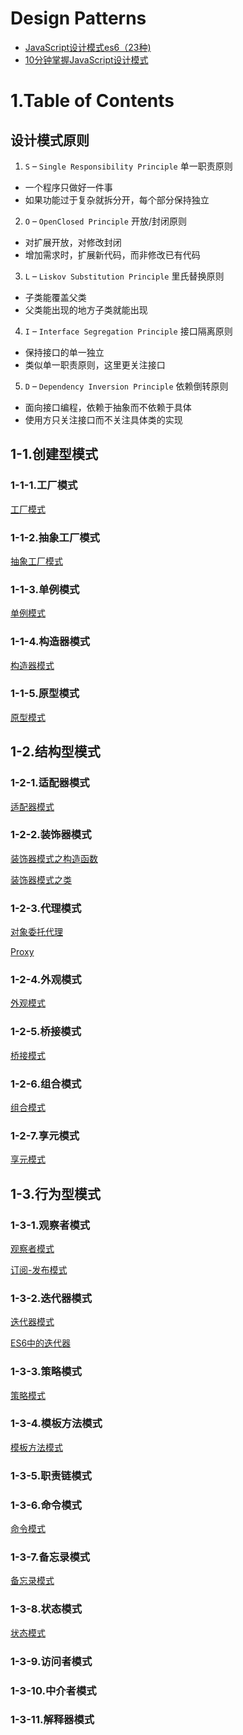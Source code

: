 
# Design Patterns

- [JavaScript设计模式es6（23种)](https://juejin.cn/post/6844904032826294286)
- [10分钟掌握JavaScript设计模式](https://juejin.cn/post/7052148234097000462)

# 1.Table of Contents

## 设计模式原则

1. `S` – `Single Responsibility Principle` 单一职责原则
  - 一个程序只做好一件事
  - 如果功能过于复杂就拆分开，每个部分保持独立

2. `O` – `OpenClosed Principle` 开放/封闭原则
  - 对扩展开放，对修改封闭
  - 增加需求时，扩展新代码，而非修改已有代码

3. `L` – `Liskov Substitution Principle` 里氏替换原则
  - 子类能覆盖父类
  - 父类能出现的地方子类就能出现

4. `I` – `Interface Segregation Principle` 接口隔离原则
  - 保持接口的单一独立
  - 类似单一职责原则，这里更关注接口

5. `D` – `Dependency Inversion Principle` 依赖倒转原则
  - 面向接口编程，依赖于抽象而不依赖于具体
  - 使用方只关注接口而不关注具体类的实现

## 1-1.创建型模式

### 1-1-1.工厂模式

[工厂模式](../1.creation-pattern/1-1.factory.js)

### 1-1-2.抽象工厂模式

[抽象工厂模式](../1.creation-pattern/1-2.abstract-factory.js)

### 1-1-3.单例模式

[单例模式](../1.creation-pattern/1-3.singleton.js)

### 1-1-4.构造器模式

[构造器模式](../1.creation-pattern/1-4.constructor.js)

### 1-1-5.原型模式

[原型模式](../1.creation-pattern/1-5.prototype.js)

## 1-2.结构型模式

### 1-2-1.适配器模式

[适配器模式](../2.structural-pattern/2-1.adapter.js)

### 1-2-2.装饰器模式

[装饰器模式之构造函数](../2.structural-pattern/2-2-1.decorator-constructor.js)

[装饰器模式之类](../2.structural-pattern/2-2-2.decorator-class.js)

### 1-2-3.代理模式

[对象委托代理](../2.structural-pattern/2-3-1.proxy-delegate.js)

[Proxy](../2.structural-pattern/2-3-3.proxy-es6.js)

### 1-2-4.外观模式

[外观模式](../2.structural-pattern/2-4.appearance.js)

### 1-2-5.桥接模式

[桥接模式](../2.structural-pattern/2-5.bridging.js)

### 1-2-6.组合模式

[组合模式](../2.structural-pattern/2-6.composite.js)

### 1-2-7.享元模式

[享元模式](../2.structural-pattern/2-7.flyweight.js)

## 1-3.行为型模式

### 1-3-1.观察者模式

[观察者模式](../3.behavioral-pattern/3-1-1.observer.js)

[订阅-发布模式](../3.behavioral-pattern/3-1-2.observer-publish-subscribe.js)

### 1-3-2.迭代器模式

[迭代器模式](../3.behavioral-pattern/3-2-1.iterator.js)

[ES6中的迭代器](../3.behavioral-pattern/3-2-2.iterator-es6.js)

### 1-3-3.策略模式

[策略模式](../3.behavioral-pattern/3-3.strategy.js)

### 1-3-4.模板方法模式

[模板方法模式](../3.behavioral-pattern/3-4.template-method.js)

### 1-3-5.职责链模式

### 1-3-6.命令模式

[命令模式](../3.behavioral-pattern/3-6.command.js)

### 1-3-7.备忘录模式

[备忘录模式](../3.behavioral-pattern/3-7.memento.js)

### 1-3-8.状态模式

[状态模式](../3.behavioral-pattern/3-8.state.js)

### 1-3-9.访问者模式

### 1-3-10.中介者模式

### 1-3-11.解释器模式
